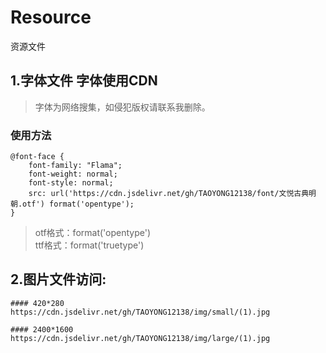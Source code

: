 # Resource
 资源文件
 ## 1.字体文件 字体使用CDN
 > 字体为网络搜集，如侵犯版权请联系我删除。
### 使用方法
```
@font-face {
	font-family: "Flama";
	font-weight: normal;
	font-style: normal;
	src: url('https://cdn.jsdelivr.net/gh/TAOYONG12138/font/文悦古典明朝.otf') format('opentype');
}
```
>otf格式：format('opentype')   
ttf格式：format('truetype')


## 2.图片文件访问:
```
#### 420*280
https://cdn.jsdelivr.net/gh/TAOYONG12138/img/small/(1).jpg

#### 2400*1600
https://cdn.jsdelivr.net/gh/TAOYONG12138/img/large/(1).jpg
```
 
